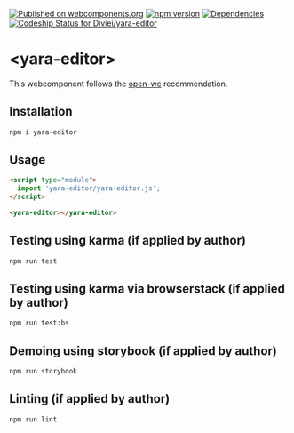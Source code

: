[![Published on webcomponents.org](https://img.shields.io/badge/webcomponents.org-published-blue.svg)](https://www.webcomponents.org/element/diviei/yara-editor) [![npm version](https://badge.fury.io/js/yara-editor.svg)](https://badge.fury.io/js/yara-editor)
[![Dependencies](https://david-dm.org/diviei/yara-editor.svg)](https://david-dm.org/diviei/yara-editor)
[![Codeship Status for Diviei/yara-editor](https://app.codeship.com/projects/5f9e0b40-8bcb-0137-6530-5e1cc316f3f0/status?branch=master)](https://app.codeship.com/projects/355186)

# \<yara-editor>

This webcomponent follows the [open-wc](https://github.com/open-wc/open-wc) recommendation.

## Installation
```bash
npm i yara-editor
```

## Usage
```html
<script type="module">
  import 'yara-editor/yara-editor.js';
</script>

<yara-editor></yara-editor>
```

## Testing using karma (if applied by author)
```bash
npm run test
```

## Testing using karma via browserstack (if applied by author)
```bash
npm run test:bs
```

## Demoing using storybook (if applied by author)
```bash
npm run storybook
```

## Linting (if applied by author)
```bash
npm run lint
```
